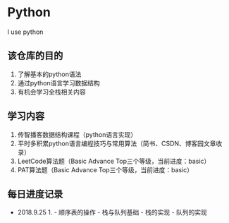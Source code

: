 # Python
I use python

## 该仓库的目的

1. 了解基本的python语法
2. 通过python语言学习数据结构
3. 有机会学习全栈相关内容

## 学习内容

1. 传智播客数据结构课程（python语言实现）
2. 平时多积累python语言编程技巧与常用算法（简书、CSDN、博客园文章收录）
3. LeetCode算法题（Basic Advance Top三个等级，当前进度：basic）
4. PAT算法题（Basic Advance Top三个等级，当前进度：basic）

## 每日进度记录
* 2018.9.25
    1. 
	    - 顺序表的操作
	    - 栈与队列基础
	    - 栈的实现
	    - 队列的实现
	